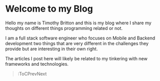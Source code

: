 # Welcome to my Blog

Hello my name is Timothy Britton and this is my blog where I share my thoughts on different things programming related or not.

I am a full stack software engineer who focuses on Mobile and Backend development
two things that are very different in the challenges they provide but are interesting
in their own right.  

The articles I post here will likely be related to my tinkering with new frameworks and technologies.


> :ToCPrevNext